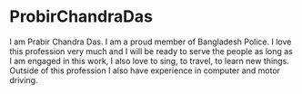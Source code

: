 # ProbirChandraDas
I am Prabir Chandra Das.  I am a proud member of Bangladesh Police. I love this profession very much and  I will be ready to serve the people as long as  I am engaged in this work,  I also love to sing, to travel, to learn new things. Outside of this profession I also have experience in computer and motor driving.

